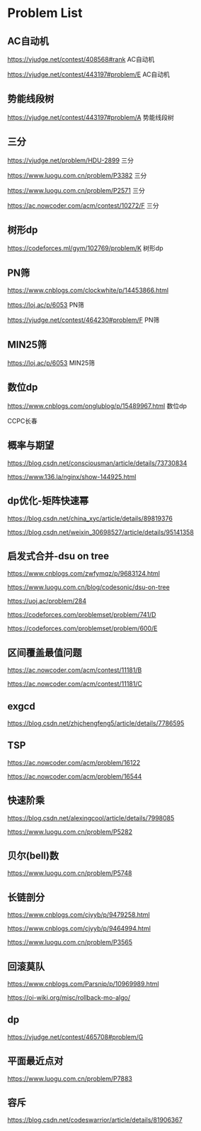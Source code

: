 # Problem List

## AC自动机

https://vjudge.net/contest/408568#rank	AC自动机

https://vjudge.net/contest/443197#problem/E	AC自动机

## 势能线段树

https://vjudge.net/contest/443197#problem/A	势能线段树

## 三分

https://vjudge.net/problem/HDU-2899 三分

https://www.luogu.com.cn/problem/P3382 三分

https://www.luogu.com.cn/problem/P2571 三分

https://ac.nowcoder.com/acm/contest/10272/F   三分

## 树形dp

https://codeforces.ml/gym/102769/problem/K 树形dp

## PN筛

https://www.cnblogs.com/clockwhite/p/14453866.html

https://loj.ac/p/6053 PN筛

https://vjudge.net/contest/464230#problem/F PN筛

## MIN25筛

https://loj.ac/p/6053 MIN25筛

## 数位dp

https://www.cnblogs.com/onglublog/p/15489967.html 数位dp

CCPC长春

## 概率与期望

https://blog.csdn.net/consciousman/article/details/73730834

https://www.136.la/nginx/show-144925.html



## dp优化-矩阵快速幂

https://blog.csdn.net/china_xyc/article/details/89819376

https://blog.csdn.net/weixin_30698527/article/details/95141358

## 启发式合并-dsu on tree

https://www.cnblogs.com/zwfymqz/p/9683124.html

https://www.luogu.com.cn/blog/codesonic/dsu-on-tree

https://uoj.ac/problem/284

https://codeforces.com/problemset/problem/741/D

https://codeforces.com/problemset/problem/600/E

## 区间覆盖最值问题

https://ac.nowcoder.com/acm/contest/11181/B

https://ac.nowcoder.com/acm/contest/11181/C

## exgcd

https://blog.csdn.net/zhjchengfeng5/article/details/7786595

## TSP

https://ac.nowcoder.com/acm/problem/16122

https://ac.nowcoder.com/acm/problem/16544

## 快速阶乘

https://blog.csdn.net/alexingcool/article/details/7998085

https://www.luogu.com.cn/problem/P5282

## 贝尔(bell)数

https://www.luogu.com.cn/problem/P5748

## 长链剖分

https://www.cnblogs.com/cjyyb/p/9479258.html

https://www.cnblogs.com/cjyyb/p/9464994.html

https://www.luogu.com.cn/problem/P3565

## 回滚莫队

https://www.cnblogs.com/Parsnip/p/10969989.html

https://oi-wiki.org/misc/rollback-mo-algo/

## dp

https://vjudge.net/contest/465708#problem/G

## 平面最近点对

https://www.luogu.com.cn/problem/P7883

## 容斥

https://blog.csdn.net/codeswarrior/article/details/81906367
